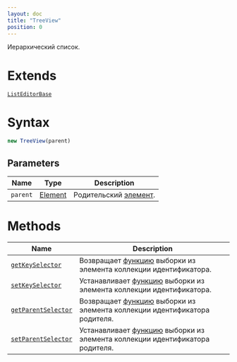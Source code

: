 ```yaml
---
layout: doc
title: "TreeView"
position: 0
---
```


Иерархический список.

# Extends

[`ListEditorBase`](../ListEditorBase/)

# Syntax

```js
new TreeView(parent)
```

## Parameters

|Name|Type|Description|
|----|----|-----------|
|`parent`|[Element](../../Core/Elements/Element)|Родительский [элемент](../../Core/Elements/Element/).|

# Methods

|Name|Description|
|----|-----------|
|[`getKeySelector`](TreeView.getKeySelector/)|Возвращает [функцию](../../Core/Script/) выборки из элемента коллекции идентификатора.|
|[`setKeySelector`](TreeView.setKeySelector/)|Устанавливает [функцию](../../Core/Script/) выборки из элемента коллекции идентификатора.|
|[`getParentSelector`](TreeView.getParentSelector/)|Возвращает [функцию](../../Core/Script/) выборки из элемента коллекции идентификатора родителя.|
|[`setParentSelector`](TreeView.setParentSelector/)|Устанавливает [функцию](../../Core/Script/) выборки из элемента коллекции идентификатора родителя.|
